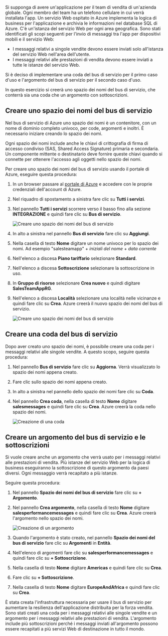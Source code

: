 Si supponga di avere un'applicazione per il team di vendita di un'azienda globale. Ogni membro del team ha un telefono cellulare in cui verrà installata l'app. Un servizio Web ospitato in Azure implementa la logica di business per l'applicazione e archivia le informazioni nel database SQL di Azure. C'è un'istanza del servizio Web per ogni area geografica. Sono stati identificati gli scopi seguenti per l'invio di messaggi tra l'app per dispositivi mobili e il servizio Web:

- I messaggi relativi a singole vendite devono essere inviati solo all'istanza del servizio Web nell'area dell'utente.
- I messaggi relativi alle prestazioni di vendita devono essere inviati a tutte le istanze del servizio Web.

Si è deciso di implementare una coda del bus di servizio per il primo caso d'uso e l'argomento del bus di servizio per il secondo caso d'uso.

In questo esercizio si creerà uno spazio dei nomi del bus di servizio, che conterrà sia una coda che un argomento con sottoscrizioni.

## <a name="create-a-service-bus-namespace"></a>Creare uno spazio dei nomi del bus di servizio

Nel bus di servizio di Azure uno spazio dei nomi è un contenitore, con un nome di dominio completo univoco, per code, argomenti e inoltri. È necessario iniziare creando lo spazio dei nomi.

Ogni spazio dei nomi include anche le chiavi di crittografia di firma di accesso condiviso (SAS, Shared Access Signature) primaria e secondaria. Un componente mittente o destinatario deve fornire queste chiavi quando si connette per ottenere l'accesso agli oggetti nello spazio dei nomi.

Per creare uno spazio dei nomi del bus di servizio usando il portale di Azure, eseguire questa procedura:

1. In un browser passare al [portale di Azure](https://portal.azure.com/) e accedere con le proprie credenziali dell'account di Azure.

1. Nel riquadro di spostamento a sinistra fare clic su **Tutti i servizi**.

1. Nel pannello **Tutti i servizi** scorrere verso il basso fino alla sezione **INTEGRAZIONE** e quindi fare clic su **Bus di servizio**.

    ![Creare uno spazio dei nomi del bus di servizio](../media-draft/3-create-namespace-1.png)

1. In alto a sinistra nel pannello **Bus di servizio** fare clic su **Aggiungi**.

1. Nella casella di testo **Nome** digitare un nome univoco per lo spazio dei nomi. Ad esempio "salesteamapp" + *iniziali del nome* + *data corrente*

1. Nell'elenco a discesa **Piano tariffario** selezionare **Standard**.

1. Nell'elenco a discesa **Sottoscrizione** selezionare la sottoscrizione in uso.

1. In **Gruppo di risorse** selezionare **Crea nuovo** e quindi digitare **SalesTeamAppRG**.

1. Nell'elenco a discesa **Località** selezionare una località nelle vicinanze e quindi fare clic su **Crea**. Azure creerà il nuovo spazio dei nomi del bus di servizio.

    ![Creare uno spazio dei nomi del bus di servizio](../media-draft/3-create-namespace-2.png)

## <a name="create-a-service-bus-queue"></a>Creare una coda del bus di servizio

Dopo aver creato uno spazio dei nomi, è possibile creare una coda per i messaggi relativi alle singole vendite. A questo scopo, seguire questa procedura:

1. Nel pannello **Bus di servizio** fare clic su **Aggiorna**. Verrà visualizzato lo spazio dei nomi appena creato.

1. Fare clic sullo spazio dei nomi appena creato.

1. In alto a sinistra nel pannello dello spazio dei nomi fare clic su **Coda**.

1. Nel pannello **Crea coda**, nella casella di testo **Nome** digitare **salesmessages** e quindi fare clic su **Crea**. Azure creerà la coda nello spazio dei nomi.

    ![Creazione di una coda](../media-draft/3-create-queue.png)

## <a name="create-a-service-bus-topic-and-subscriptions"></a>Creare un argomento del bus di servizio e le sottoscrizioni

Si vuole creare anche un argomento che verrà usato per i messaggi relativi alle prestazioni di vendita. Più istanze del servizio Web per la logica di business eseguiranno la sottoscrizione di questo argomento da paesi diversi. Ogni messaggio verrà recapitato a più istanze.

Seguire questa procedura:

1. Nel pannello **Spazio dei nomi del bus di servizio** fare clic su **+ Argomento**.

1. Nel pannello **Crea argomento**, nella casella di testo **Nome** digitare **salesperformancemessages** e quindi fare clic su **Crea**. Azure creerà l'argomento nello spazio dei nomi.

    ![Creazione di un argomento](../media-draft/3-create-topic.png)

1. Quando l'argomento è stato creato, nel pannello **Spazio dei nomi del bus di servizio** fare clic su **Argomenti** in **Entità**.

1. Nell'elenco di argomenti fare clic su **salesperformancemessages** e quindi fare clic su **+ Sottoscrizione**.

1. Nella casella di testo **Nome** digitare **Americas** e quindi fare clic su **Crea**.

1. Fare clic su **+ Sottoscrizione**.

1. Nella casella di testo **Nome** digitare **EuropeAndAfrica** e quindi fare clic su **Crea**.

È stata creata l'infrastruttura necessaria per usare il bus di servizio per aumentare la resilienza dell'applicazione distribuita per la forza vendita. Sono stati creati una coda per i messaggi relativi alle singole vendite e un argomento per i messaggi relativi alle prestazioni di vendita. L'argomento include più sottoscrizioni perché i messaggi inviati all'argomento possono essere recapitati a più servizi Web di destinazione in tutto il mondo.
